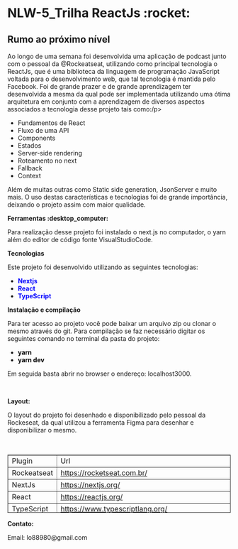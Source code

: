 <h1>NLW-5_Trilha ReactJs :rocket:</h1> 
<h2>Rumo ao pr&oacute;ximo nível&nbsp;</h2>
<p>Ao longo de uma semana foi desenvolvida uma aplica&ccedil;&atilde;o de podcast junto com o pessoal da @Rockeatseat, utilizando como principal tecnologia o ReactJs, que &eacute; uma biblioteca da linguagem de programa&ccedil;&atilde;o JavaScript voltada para o desenvolvimento web, que tal tecnologia &eacute; mantida pelo Facebook. Foi de grande prazer e de grande aprendizagem ter desenvolvida a mesma da qual pode ser implementada utilizando uma &oacute;tima arquitetura em conjunto com a aprendizagem de diversos aspectos associados a tecnologia desse projeto tais como:/p&gt;</p>
<ul>
<li style="font-weight: 400;" aria-level="1"><span style="font-weight: 400;">Fundamentos de React</span></li>
<li style="font-weight: 400;" aria-level="1"><span style="font-weight: 400;">Fluxo de uma API</span></li>
<li style="font-weight: 400;" aria-level="1"><span style="font-weight: 400;">Components&nbsp;</span></li>
<li style="font-weight: 400;" aria-level="1"><span style="font-weight: 400;">Estados</span></li>
<li style="font-weight: 400;" aria-level="1"><span style="font-weight: 400;">Server-side rendering</span></li>
<li style="font-weight: 400;" aria-level="1"><span style="font-weight: 400;">Roteamento no next</span></li>
<li style="font-weight: 400;" aria-level="1"><span style="font-weight: 400;">Fallback</span></li>
<li style="font-weight: 400;" aria-level="1"><span style="font-weight: 400;">Context</span></li>
</ul>
<p><span style="font-weight: 400;">Al&eacute;m de muitas outras como Static side generation, JsonServer e muito mais. O uso destas caracter&iacute;sticas e tecnologias foi de grande import&acirc;ncia, deixando o projeto assim com maior qualidade.</span></p>
<p><strong>Ferramentas :desktop_computer: </strong></p>
<p><span style="font-weight: 400;">Para realiza&ccedil;&atilde;o desse projeto foi instalado o next.js no computador, o yarn al&eacute;m do editor de c&oacute;digo fonte VisualStudioCode.</span><strong>&nbsp;</strong></p>
<p><strong>Tecnologias</strong></p>
<p><span style="font-weight: 400;">Este projeto foi desenvolvido utilizando as seguintes tecnologias:</span></p>
<ul>
<li style="font-weight: 400;" aria-level="1"><strong><span style="color: #0000ff;">Nextjs</span></strong></li>
<li style="font-weight: 400;" aria-level="1"><strong><span style="color: #0000ff;">React</span></strong></li>
<li style="font-weight: 400;" aria-level="1"><strong><span style="color: #0000ff;">TypeScript</span></strong></li>
</ul>
<p><strong>Instala&ccedil;&atilde;o e compila&ccedil;&atilde;o</strong></p>
<p><span style="font-weight: 400;">Para ter acesso ao projeto voc&ecirc; pode baixar um arquivo zip ou clonar o mesmo através do git. Para compila&ccedil;&atilde;o se faz necess&aacute;rio digitar os seguintes comando no terminal da pasta do projeto:&nbsp;</span></p>
<ul>
<li style="font-weight: 400;" aria-level="1"><span style="color: #000000;"><strong>yarn</strong></span></li>
<li style="font-weight: 400;" aria-level="1"><span style="color: #000000;"><strong>yarn dev</strong></span></li>
</ul>
<p><span style="font-weight: 400;">Em seguida basta abrir no browser o endere&ccedil;o: localhost3000.</span></p>
<p>&nbsp;</p>
<p><strong>Layout:</strong></p>
<p><span style="font-weight: 400;">O layout do projeto foi desenhado e disponibilizado pelo pessoal da Rockeseat, da qual utilizou a ferramenta Figma para desenhar e disponibilizar o mesmo.</span></p>
<p>&nbsp;</p>
<table style="border-collapse: collapse; width: 100%; height: 131px;" border="1">
<tbody>
<tr style="height: 18px;">
<td style="width: 50%; height: 18px;">Plugin</td>
<td style="width: 50%; height: 18px;">Url</td>
</tr>
<tr style="height: 18px;">
<td style="width: 50%; height: 18px;">Rockeatseat</td>
<td style="width: 50%; height: 18px;"><a href="https://rocketseat.com.br/">https://rocketseat.com.br/</a></td>
</tr>
<tr style="height: 18px;">
<td style="width: 50%; height: 18px;">NextJs</td>
<td style="width: 50%; height: 18px;"><a href="https://nextjs.org/">https://nextjs.org/</a></td>
</tr>
<tr style="height: 18px;">
<td style="width: 50%; height: 18px;">React</td>
<td style="width: 50%; height: 18px;"><a href="https://reactjs.org/">https://reactjs.org/</a></td>
</tr>
<tr style="height: 18px;">
<td style="width: 50%; height: 18px;">TypeScript</td>
<td style="width: 50%; height: 18px;"><a href="https://www.typescriptlang.org/">https://www.typescriptlang.org/</a></td>
</tr>
<tr style="height: 18px;">
<td style="width: 50%; height: 41px;">Figma-layout</td>
<td style="width: 50%; height: 41px;"><a href="https://www.figma.com/file/UwFEntsHpHYJlHNQAQr4gA/Podcastr">https://www.figma.com/file/UwFEntsHpHYJlHNQAQr4gA/Podcastr</a></td>
</tr>
</tbody>
</table>
<p><strong>Contato:</strong></p>
<p>Email: lo88980@gmail.com</p>
